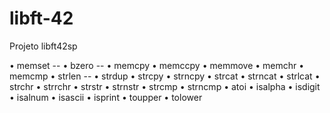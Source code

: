# libft-42
Projeto libft42sp


• memset --
• bzero  --
• memcpy
• memccpy
• memmove
• memchr
• memcmp
• strlen --
• strdup
• strcpy
• strncpy
• strcat
• strncat
• strlcat
• strchr
• strrchr
• strstr
• strnstr
• strcmp
• strncmp
• atoi 
• isalpha
• isdigit
• isalnum
• isascii
• isprint
• toupper
• tolower